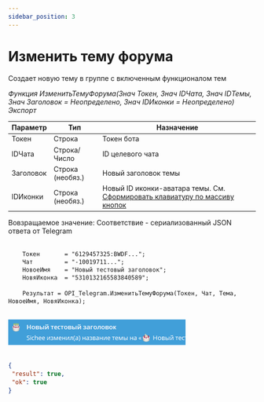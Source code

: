 ```yaml
---
sidebar_position: 3
---
```


# Изменить тему форума
Создает новую тему в группе с включенным функционалом тем


*Функция ИзменитьТемуФорума(Знач Токен, Знач IDЧата, Знач IDТемы, Знач Заголовок = Неопределено, Знач IDИконки = Неопределено) Экспорт*

  | Параметр | Тип | Назначение |
  |-|-|-|
  | Токен | Строка | Токен бота |
  | IDЧата | Строка/Число | ID целевого чата |
  | Заголовок | Строка (необяз.) | Новый заголовок темы |
  | IDИконки | Строка (необяз.) | Новый ID иконки-аватара темы. См. [Сформировать клавиатуру по массиву кнопок](./Poluchit-spisok-ikonok-avatarov) |
  
  Вовзращаемое значение: Соответствие - сериализованный JSON ответа от Telegram

```bsl title="Пример кода"
	
    Токен       = "6129457325:BWDF...";
    Чат         = "-10019711...";
    НовоеИмя    = "Новый тестовый заголовок";
    НовяИконка  = "5310132165583840589";
  
    Результат = OPI_Telegram.ИзменитьТемуФорума(Токен, Чат, Тема, НовоеИмя, НовяИконка);
	
```

![Результат](img/2.png)

```json title="Результат"

{
 "result": true,
 "ok": true
}

```
